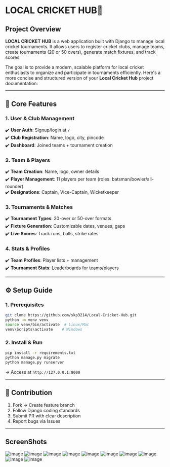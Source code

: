 
# LOCAL CRICKET HUB🏏 

## Project Overview
**LOCAL CRICKET HUB** is a web application built with Django to manage local cricket tournaments. It allows users to register cricket clubs, manage teams, create tournaments (20 or 50 overs), generate match fixtures, and track scores.

The goal is to provide a modern, scalable platform for local cricket enthusiasts to organize and participate in tournaments efficiently.
Here's a more concise and structured version of your **Local Cricket Hub** project documentation:

---

## **🎯 Core Features**  

### **1. User & Club Management**  
✔️ **User Auth**: Signup/login at `/`  
✔️ **Club Registration**: Name, logo, city, pincode  
✔️ **Dashboard**: Joined teams + tournament creation  

### **2. Team & Players**  
✔️ **Team Creation**: Name, logo, owner details  
✔️ **Player Management**: 11 players per team (roles: batsman/bowler/all-rounder)  
✔️ **Designations**: Captain, Vice-Captain, Wicketkeeper  

### **3. Tournaments & Matches**  
✔️ **Tournament Types**: 20-over or 50-over formats  
✔️ **Fixture Generation**: Customizable dates, venues, gaps  
✔️ **Live Scores**: Track runs, balls, strike rates  

### **4. Stats & Profiles**  
✔️ **Team Profiles**: Player lists + management  
✔️ **Tournament Stats**: Leaderboards for teams/players  



---

## **⚙️ Setup Guide**  

### **1. Prerequisites**  
```bash
git clone https://github.com/skp3214/Local-Cricket-Hub.git
python -m venv venv
source venv/bin/activate  # Linux/Mac
venv\Scripts\activate    # Windows
```

### **2. Install & Run**  
```bash
pip install -r requirements.txt
python manage.py migrate
python manage.py runserver
```
→ Access at `http://127.0.0.1:8000`  

---

## **🤝 Contribution**  
1. Fork → Create feature branch  
2. Follow Django coding standards  
3. Submit PR with clear description  
4. Report bugs via Issues  

--- 
## ScreenShots
![image](https://github.com/user-attachments/assets/b6aa59c0-d4d1-48b2-8efe-5d0470e5ff5f)
![image](https://github.com/user-attachments/assets/9053c72a-bbe6-4fd9-9ecd-cc91ee90f006)
![image](https://github.com/user-attachments/assets/808d4b65-ed56-41af-98c9-dc3922d65020)
![image](https://github.com/user-attachments/assets/f506a77a-a3c6-465c-ad22-ee89cc0b25cc)
![image](https://github.com/user-attachments/assets/0814f3e5-f1c0-454a-848c-fd542b659d1a)
![image](https://github.com/user-attachments/assets/4b5b4866-5a8d-40af-8479-f3bbe6f248c6)
![image](https://github.com/user-attachments/assets/46052c25-a9e6-464d-b3cc-87f27619eb20)
![image](https://github.com/user-attachments/assets/cc444730-85ec-468f-bff0-2351857191c9)
![image](https://github.com/user-attachments/assets/3532358a-5f0a-44a3-95b5-2bda0a64e8fa)
![image](https://github.com/user-attachments/assets/2a9c4f7c-4293-43e8-9f63-51307481dddb)


